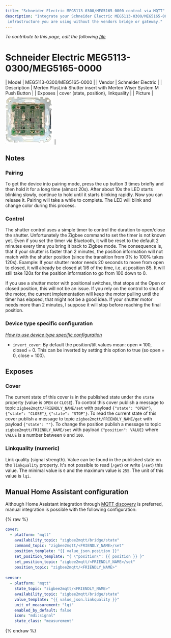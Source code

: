 ```yaml
---
title: "Schneider Electric MEG5113-0300/MEG5165-0000 control via MQTT"
description: "Integrate your Schneider Electric MEG5113-0300/MEG5165-0000 via Zigbee2MQTT with whatever smart home
 infrastructure you are using without the vendors bridge or gateway."
---
```


*To contribute to this page, edit the following
[file](https://github.com/Koenkk/zigbee2mqtt.io/blob/master/docs/devices/MEG5113-0300_MEG5165-0000.md)*

# Schneider Electric MEG5113-0300/MEG5165-0000

| Model | MEG5113-0300/MEG5165-0000  |
| Vendor  | Schneider Electric  |
| Description | Merten PlusLink Shutter insert with Merten Wiser System M Push Button |
| Exposes | cover (state, position), linkquality |
| Picture | ![Schneider Electric MEG5113-0300/MEG5165-0000](../images/devices/MEG5113-0300-MEG5165-0000.jpg) |

## Notes


### Pairing
To get the device into pairing mode, press the up button 3 times briefly and then hold it for a long time (almost 20s). After about 10s the LED starts blinking slowly, continue to hold until it starts blinking rapidly. Now you can release it. Pairing will take a while to complete. The LED will blink and change color during this process.

### Control
The shutter control uses a simple timer to control the duration to open/close the shutter. Unfortunately the Zigbee command to set the timer is not known yet. Even if you set the timer via Bluetooth, it will be reset to the default 2 minutes every time you bring it back to Zigbee mode.
The consequence is, that if your shutter is faster than 2 minutes, the position information will not match with the shutter position (since the transition from 0% to 100% takes 120s).
Example: If your shutter motor needs 20 seconds to move from open to closed, it will already be closed at 1/6 of the time, i.e. at position 85. It will still take 120s for the position information to go from 100 down to 0.

If you use a shutter motor with positional switches, that stops at the Open or closed position, this will not be an issue. If you rely on the control to shut of the motor, the current implementation will keep the motor pulling until the timer has elapsed, that might not be a good idea.
If your shutter motor needs more than 2 minutes, I suppose it will stop before reaching the final position.

### Device type specific configuration
*[How to use device type specific configuration](../information/configuration.md)*

* `invert_cover`: By default the position/tilt values mean: open = 100, closed = 0. This can be inverted by setting this option to true (so open = 0, close = 100).



## Exposes

### Cover 
The current state of this cover is in the published state under the `state` property (value is `OPEN` or `CLOSE`).
To control this cover publish a message to topic `zigbee2mqtt/FRIENDLY_NAME/set` with payload `{"state": "OPEN"}`, `{"state": "CLOSE"}`, `{"state": "STOP"}`.
To read the current state of this cover publish a message to topic `zigbee2mqtt/FRIENDLY_NAME/get` with payload `{"state": ""}`.
To change the position publish a message to topic `zigbee2mqtt/FRIENDLY_NAME/set` with payload `{"position": VALUE}` where `VALUE` is a number between `0` and `100`.

### Linkquality (numeric)
Link quality (signal strength).
Value can be found in the published state on the `linkquality` property.
It's not possible to read (`/get`) or write (`/set`) this value.
The minimal value is `0` and the maximum value is `255`.
The unit of this value is `lqi`.

## Manual Home Assistant configuration
Although Home Assistant integration through [MQTT discovery](../integration/home_assistant) is preferred,
manual integration is possible with the following configuration:


{% raw %}
```yaml
cover:
  - platform: "mqtt"
    availability_topic: "zigbee2mqtt/bridge/state"
    command_topic: "zigbee2mqtt/<FRIENDLY_NAME>/set"
    position_template: "{{ value_json.position }}"
    set_position_template: "{ \"position\": {{ position }} }"
    set_position_topic: "zigbee2mqtt/<FRIENDLY_NAME>/set"
    position_topic: "zigbee2mqtt/<FRIENDLY_NAME>"

sensor:
  - platform: "mqtt"
    state_topic: "zigbee2mqtt/<FRIENDLY_NAME>"
    availability_topic: "zigbee2mqtt/bridge/state"
    value_template: "{{ value_json.linkquality }}"
    unit_of_measurement: "lqi"
    enabled_by_default: false
    icon: "mdi:signal"
    state_class: "measurement"
```
{% endraw %}


